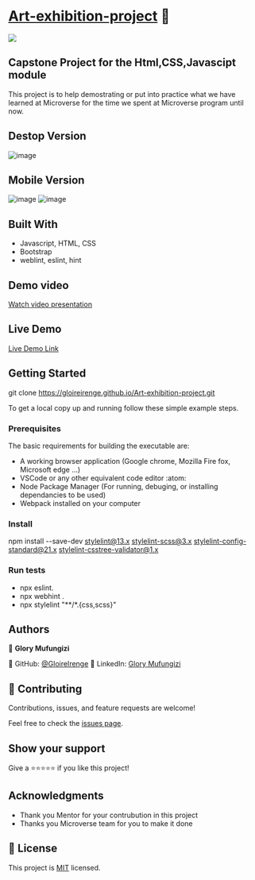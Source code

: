 # <a href="https://gloireirenge.github.io/Art-exhibition-project/">Art-exhibition-project</a> :art:
![](https://img.shields.io/badge/Microverse-blueviolet)

## Capstone Project for the Html,CSS,Javascipt module

This project is to help demostrating or put into practice what we have learned at Microverse for the time we spent at Microverse program until now.

## Destop Version
![image](https://user-images.githubusercontent.com/37586807/181682401-cf859dde-ff05-4063-936b-ff47d6b3fb7d.png)


## Mobile Version
![image](https://user-images.githubusercontent.com/37586807/181682501-a62c5646-021e-42c5-8431-260829bc6c2a.png)
![image](https://user-images.githubusercontent.com/37586807/181682596-f3956f57-6447-466d-85da-5a093516a7e2.png)


## Built With

- Javascript, HTML, CSS
- Bootstrap
- weblint, eslint, hint

## Demo video

[Watch video presentation](https://drive.google.com/file/d/1k78NKSefMXErNzXZnusDKf7H7UR_ceIR/view?usp=sharing)

## Live Demo

[Live Demo Link](https://gloireirenge.github.io/Art-exhibition-project/)


## Getting Started
git clone https://gloireirenge.github.io/Art-exhibition-project.git


To get a local copy up and running follow these simple example steps.

### Prerequisites
The basic requirements for building the executable are:

- A working browser application (Google chrome, Mozilla Fire fox, Microsoft edge ...)
- VSCode or any other equivalent code editor :atom:
- Node Package Manager (For running, debuging, or installing dependancies to be used)
- Webpack installed on your computer

### Install
npm install --save-dev stylelint@13.x stylelint-scss@3.x stylelint-config-standard@21.x stylelint-csstree-validator@1.x

### Run tests
- npx eslint.
- npx webhint .
- npx stylelint "**/*.{css,scss}"

## Authors

👤 **Glory Mufungizi**

:diamond_shape_with_a_dot_inside: GitHub: [@GloireIrenge](https://github.com/GloireIrenge)
:diamond_shape_with_a_dot_inside: LinkedIn: [Glory Mufungizi](https://www.linkedin.com/in/glory-mufungizi-678940202/)


## 🤝 Contributing

Contributions, issues, and feature requests are welcome!

Feel free to check the [issues page](../../issues/).

## Show your support

Give a ⭐️⭐️⭐️⭐️⭐️ if you like this project!

## Acknowledgments

- Thank you Mentor for your contrubution in this project
- Thanks you Microverse team for you to make it done



## 📝 License

This project is [MIT](./MIT.md) licensed.



